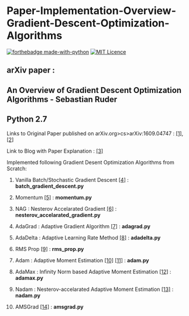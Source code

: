 # Paper-Implementation-Overview-Gradient-Descent-Optimization-Algorithms  

[![forthebadge made-with-python](http://ForTheBadge.com/images/badges/made-with-python.svg)](https://www.python.org/) [![MIT Licence](https://badges.frapsoft.com/os/mit/mit-150x33.png?v=103)](https://opensource.org/licenses/mit-license.php)


## arXiv paper :   
## An Overview of Gradient Descent Optimization Algorithms - Sebastian Ruder  

## Python 2.7  

Links to Original Paper published on arXiv.org>cs>arXiv:1609.04747  : [[1]](https://arxiv.org/abs/1609.04747), [[2]](https://arxiv.org/pdf/1609.04747.pdf)   

Link to Blog with Paper Explanation : [[3]](http://ruder.io/optimizing-gradient-descent/index.html)  

Implemented following Gradient Desent Optimization Algorithms from Scratch:  

1. Vanilla Batch/Stochastic Gradient Descent [[4]](https://en.wikipedia.org/wiki/Stochastic_gradient_descent) : **batch_gradient_descent.py**   

2. Momentum [[5]](https://www.cs.toronto.edu/~fritz/absps/momentum.pdf) : **momentum.py**  
3. NAG : Nesterov Accelarated Gradient  [[6]](https://www2.cs.uic.edu/~zhangx/teaching/agm.pdf) : **nesterov_accelarated_gradient.py**
4. AdaGrad : Adaptive Gradient Algorithm [[7]](http://www.jmlr.org/papers/volume12/duchi11a/duchi11a.pdf) : **adagrad.py**
5. AdaDelta : Adaptive Learning Rate Method [[8]](https://arxiv.org/abs/1212.5701) : **adadelta.py**
6. RMS Prop  [[9]](https://www.cs.toronto.edu/~tijmen/csc321/slides/lecture_slides_lec6.pdf) : **rms_prop.py**   
7. Adam : Adaptive Moment Estimation [[10]](https://arxiv.org/abs/1412.6980) [[11]](https://arxiv.org/pdf/1412.6980.pdf) : **adam.py**  
8. AdaMax : Infinity Norm based Adaptive Moment Estimation [[12]](https://arxiv.org/pdf/1412.6980.pdf) : **adamax.py**  
9. Nadam : Nesterov-accelarated Adaptive Moment Estimation [[13]](http://cs229.stanford.edu/proj2015/054_report.pdf) : **nadam.py**  
10. AMSGrad [[14]](http://www.satyenkale.com/papers/amsgrad.pdf) : **amsgrad.py**
